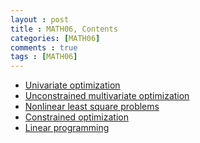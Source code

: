 ```yaml
---
layout : post
title : MATH06, Contents
categories: [MATH06]
comments : true
tags : [MATH06]
---
```


- <a href='https://userdyk-github.github.io/math06/MATH06-Univariate-optimization.html' class='jb-medium'>Univariate optimization</a>
- <a href='https://userdyk-github.github.io/math06/MATH06-Unconstrained-multivariate-optimization.html' class='jb-medium'>Unconstrained multivariate optimization</a>
- <a href='https://userdyk-github.github.io/math06/MATH06-Nonlinear-least-square-problems.html' class='jb-medium'>Nonlinear least square problems</a>
- <a href='https://userdyk-github.github.io/math06/MATH06-Constrained-optimization.html' class='jb-medium'>Constrained optimization</a>
- <a href='https://userdyk-github.github.io/math06/MATH06-Linear-programming.html' class='jb-medium'>Linear programming</a>
